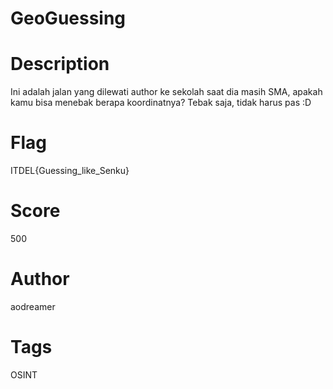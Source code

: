 # GeoGuessing
# Description
Ini adalah jalan yang dilewati author ke sekolah saat dia masih SMA, apakah kamu bisa menebak berapa koordinatnya? Tebak saja, tidak harus pas :D

# Flag
ITDEL{Guessing_like_Senku}

# Score
500

# Author
aodreamer

# Tags
OSINT